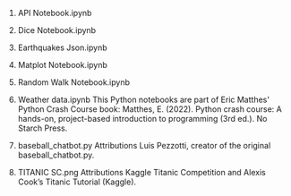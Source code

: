 1. API Notebook.ipynb
2. Dice Notebook.ipynb
3. Earthquakes Json.ipynb
4. Matplot Notebook.ipynb
5. Random Walk Notebook.ipynb
6. Weather data.ipynb
This Python notebooks are part of Eric Matthes' Python Crash Course book:
 Matthes, E. (2022). Python crash course: A hands-on, project-based introduction to programming (3rd ed.). No Starch Press.

7. baseball_chatbot.py
Attributions
Luis Pezzotti, creator of the original baseball_chatbot.py.

8. TITANIC SC.png
Attributions
Kaggle Titanic Competition and Alexis Cook’s Titanic Tutorial (Kaggle).
	
